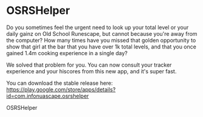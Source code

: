 # OSRSHelper

Do you sometimes feel the urgent need to look up your total level or your daily gainz on Old School Runescape, but cannot because you're away from the computer? How many times have you missed that golden opportunity to show that girl at the bar that you have over 1k total levels, and that you once gained 1.4m cooking experience in a single day? 

We solved that problem for you. You can now consult your tracker experience and your hiscores from this new app, and it's super fast.

You can download the stable release here: https://play.google.com/store/apps/details?id=com.infonuascape.osrshelper

OSRSHelper
